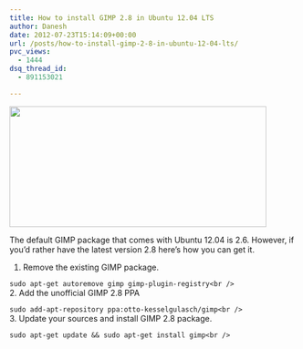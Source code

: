 ```yaml
---
title: How to install GIMP 2.8 in Ubuntu 12.04 LTS
author: Danesh
date: 2012-07-23T15:14:09+00:00
url: /posts/how-to-install-gimp-2-8-in-ubuntu-12-04-lts/
pvc_views:
  - 1444
dsq_thread_id:
  - 891153021

---
```

<a href="/posts/how-to-install-gimp-2-8-in-ubuntu-12-04-lts/gimp-2-8/" rel="attachment wp-att-2959"><img loading="lazy" class="alignnone size-medium wp-image-2959" title="GIMP-2.8" src="/wp-content/uploads/2012/07/GIMP-2.8-450x212.png" alt="" width="450" height="212" srcset="/wp-content/uploads/2012/07/GIMP-2.8-450x212.png 450w, /wp-content/uploads/2012/07/GIMP-2.8.png 505w" sizes="(max-width: 450px) 100vw, 450px" /></a>

The default GIMP package that comes with Ubuntu 12.04 is 2.6. However, if you&#8217;d rather have the latest version 2.8 here&#8217;s how you can get it.

1. Remove the existing GIMP package.

`sudo apt-get autoremove gimp gimp-plugin-registry<br />
`  
2. Add the unofficial GIMP 2.8 PPA

`sudo add-apt-repository ppa:otto-kesselgulasch/gimp<br />
`  
3. Update your sources and install GIMP 2.8 package.

`sudo apt-get update && sudo apt-get install gimp<br />
`